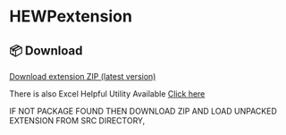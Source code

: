 # HEWPextension
## 📦 Download

[Download extension ZIP (latest version)](https://github.com/mrgargsir/HEWPContractorextension/releases/latest)


There is also Excel Helpful Utility Available [Click here](https://github.com/mrgargsir/HEWPExcelADDins)

IF NOT PACKAGE FOUND THEN DOWNLOAD ZIP AND LOAD UNPACKED EXTENSION FROM SRC DIRECTORY,
